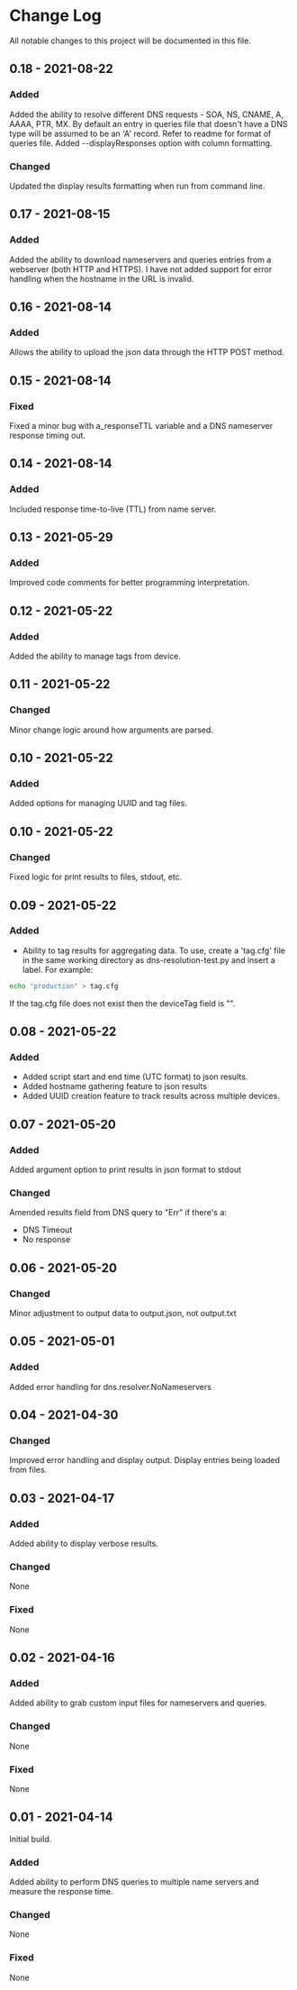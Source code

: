 
# Change Log
All notable changes to this project will be documented in this file.

## 0.18 - 2021-08-22
### Added
Added the ability to resolve different DNS requests - SOA, NS, CNAME, A, AAAA, PTR, MX. By default an entry in queries file that doesn't have a DNS type will be assumed to be an 'A' record. Refer to readme for format of queries file.
Added --displayResponses option with column formatting. 

### Changed
Updated the display results formatting when run from command line.


## 0.17 - 2021-08-15
### Added
Added the ability to download nameservers and queries entries from a webserver (both HTTP and HTTPS). I have not added support for error handling when the hostname in the URL is invalid.

## 0.16 - 2021-08-14
### Added
Allows the ability to upload the json data through the HTTP POST method.

## 0.15 - 2021-08-14
### Fixed
Fixed a minor bug with a_responseTTL variable and a DNS nameserver response timing out.

## 0.14 - 2021-08-14
### Added
Included response time-to-live (TTL) from name server.

## 0.13 - 2021-05-29
### Added
Improved code comments for better programming interpretation.

## 0.12 - 2021-05-22
### Added
Added the ability to manage tags from device.

## 0.11 - 2021-05-22
### Changed
Minor change logic around how arguments are parsed.

## 0.10 - 2021-05-22
### Added
Added options for managing UUID and tag files.


## 0.10 - 2021-05-22
### Changed
Fixed logic for print results to files, stdout, etc.

## 0.09 - 2021-05-22
### Added
* Ability to tag results for aggregating data. To use, create a 'tag.cfg' file in the same working directory as dns-resolution-test.py and insert a label. For example:
```bash
echo "production" > tag.cfg
```
If the tag.cfg file does not exist then the deviceTag field is "".


## 0.08 - 2021-05-22
### Added
* Added script start and end time (UTC format) to json results.
* Added hostname gathering feature to json results
* Added UUID creation feature to track results across multiple devices.

## 0.07 - 2021-05-20

### Added
Added argument option to print results in json format to stdout

### Changed
Amended results field from DNS query to "Err" if there's a:
* DNS Timeout
* No response


## 0.06 - 2021-05-20
### Changed
Minor adjustment to output data to output.json, not output.txt

## 0.05 - 2021-05-01
### Added
Added error handling for dns.resolver.NoNameservers

## 0.04 - 2021-04-30 
### Changed
Improved error handling and display output. Display entries being loaded from files. 

## 0.03 - 2021-04-17
### Added
Added ability to display verbose results.

### Changed
None

### Fixed
None

## 0.02 - 2021-04-16

### Added
Added ability to grab custom input files for nameservers and queries.

### Changed
None

### Fixed
None

## 0.01 - 2021-04-14

Initial build.

### Added
Added ability to perform DNS queries to multiple name servers and measure the response time.


### Changed
None

### Fixed
None
 
 
 
